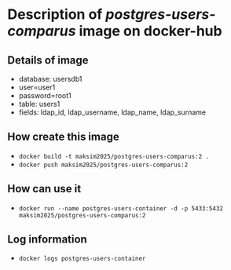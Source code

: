 # Description of _postgres-users-comparus_ image on docker-hub

## Details of image
 - database: usersdb1
 - user=user1
 - password=root1
 - table: users1
 - fields: ldap_id, ldap_username, ldap_name, ldap_surname

## How create this image
 - `docker build -t maksim2025/postgres-users-comparus:2 .`
 - `docker push maksim2025/postgres-users-comparus:2`

## How can use it
 - `docker run --name postgres-users-container -d -p 5433:5432 maksim2025/postgres-users-comparus:2`

## Log information
 - `docker logs postgres-users-container`